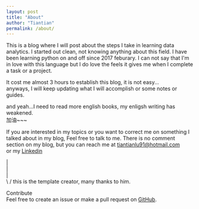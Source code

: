 ```yaml
---
layout: post
title: "About"
author: "Tiantian"
permalink: /about/
---
```

This is a blog where I will post about the steps I take in learning data analytics. I started out clean, not knowing anything about this field. I have been learning python on and off since 2017 feburary. I can not say that I'm in love with this language but I do love the feels it gives me when I complete a task or a project. 

It cost me almost 3 hours to establish this blog, it is not easy...<br>
anyways, I will keep updating what I will accomplish or some notes or guides.

and yeah...I need to read more english books, my enligsh writing has weakened.<br>
加油~~~


If you are interested in my topics or you want to correct me on something I talked about in my blog, Feel free to talk to me. There is no comment section on my blog, but you can reach me at tiantianlu91@hotmail.com<br>
or my [Linkedin](https://www.linkedin.com/in/tiantianlu/)


  |<br>
  |<br>
  |<br>
 \ /
 this is the template creator, many thanks to him.

Contribute<br>
Feel free to create an issue or make a pull request on [GitHub](https://github.com/chesterhow/tale).
